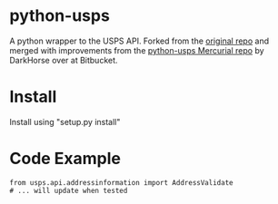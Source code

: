 python-usps
===========

A python wrapper to the USPS API.  Forked from the [original repo](https://github.com/cuker/python-usps) and merged with improvements from the [python-usps Mercurial repo](https://bitbucket.org/darkhorse/python-usps) by DarkHorse over at Bitbucket.


Install
=======

Install using "setup.py install"

Code Example
============

    from usps.api.addressinformation import AddressValidate
    # ... will update when tested


